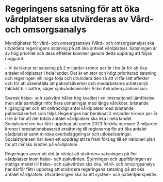 # Regeringens satsning för att öka vårdplatser ska utvärderas av Vård- och omsorgsanalys

Myndigheten för vård- och omsorgsanalys (Vård- och omsorgsanalys) ska utvärdera regeringens satsning på att öka antalet vårdplatser. Satsningen är av hög prioritet och dess effekter kommer genom detta uppdrag att följas noggrant.

– Vi beräknar en satsning på 2 miljarder kronor per år i tre år för att öka antalet vårdplatser i hela landet. Det är en stor och högt prioriterad satsning och regeringen vill noga följa och utvärdera den så att vi får rätt effekter och för att säkerställa att patientsäkerhet och medarbetares arbetsmiljö faktiskt blir bättre, säger sjukvårdsminister Acko Ankarberg Johansson.

Svensk hälso- och sjukvård håller hög kvalitet i en internationell jämförelse men står samtidigt inför flera utmaningar med långa vårdköer, bristande tillgänglighet och ett otillräckligt antal vårdplatser med bristande patientsäkerhet som följd. Regeringen har beräknat 2 miljarder kronor per år i tre år för att det totala antalet vårdplatser ska öka i hela landet. Socialstyrelsen har fått i uppdrag att under 2023 fördela närmare 2 miljarder kronor i prestationsbaserad ersättning till regionerna för att öka antalet vårdplatser samt minska överbeläggningar och utlokaliseringar. Socialstyrelsen har även ett uppdrag att ta fram förslag till en nationell plan för att minska bristen på vårdplatser.

Regeringen anser att det är viktigt att utvärdera satsningen på fler vårdplatser inom hälso- och sjukvården. Styrningen och uppföljningen av statliga medel till hälso- och sjukvården ska öka. Vård- och omsorgsanalys har därför fått i uppdrag att utvärdera regeringens satsning på att öka antalet vårdplatser. Utvärderingen ska ha ett system- och patientperspektiv.
